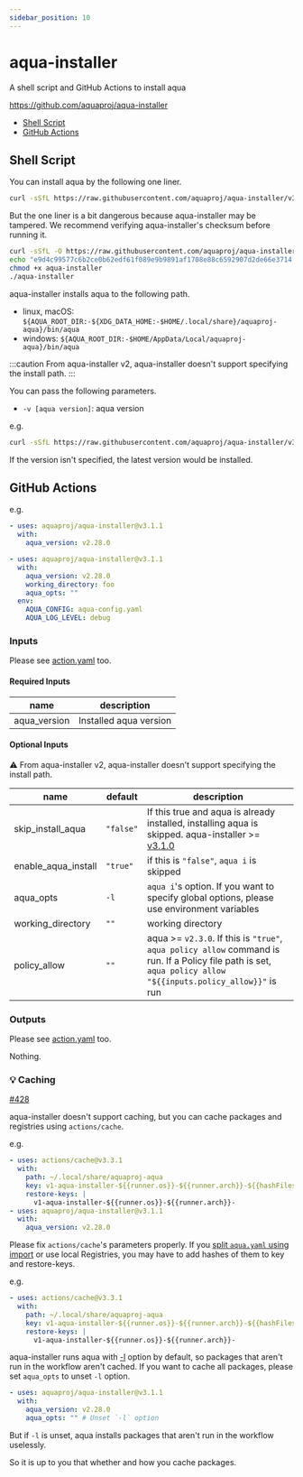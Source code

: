 ```yaml
---
sidebar_position: 10
---
```


# aqua-installer

A shell script and GitHub Actions to install aqua

https://github.com/aquaproj/aqua-installer

* [Shell Script](#shell-script)
* [GitHub Actions](#github-actions)

## Shell Script

You can install aqua by the following one liner.

```bash
curl -sSfL https://raw.githubusercontent.com/aquaproj/aqua-installer/v3.1.1/aqua-installer | bash
```

But the one liner is a bit dangerous because aqua-installer may be tampered.
We recommend verifying aqua-installer's checksum before running it.

```bash
curl -sSfL -O https://raw.githubusercontent.com/aquaproj/aqua-installer/v3.1.1/aqua-installer
echo "e9d4c99577c6b2ce0b62edf61f089e9b9891af1708e88c6592907d2de66e3714  aqua-installer" | sha256sum -c
chmod +x aqua-installer
./aqua-installer
```

aqua-installer installs aqua to the following path.

- linux, macOS: `${AQUA_ROOT_DIR:-${XDG_DATA_HOME:-$HOME/.local/share}/aquaproj-aqua}/bin/aqua`
- windows: `${AQUA_ROOT_DIR:-$HOME/AppData/Local/aquaproj-aqua}/bin/aqua`

:::caution
From aqua-installer v2, aqua-installer doesn't support specifying the install path.
:::

You can pass the following parameters.

- `-v [aqua version]`: aqua version

e.g.

```bash
curl -sSfL https://raw.githubusercontent.com/aquaproj/aqua-installer/v3.1.1/aqua-installer | bash -s -- -v v2.28.0
```

If the version isn't specified, the latest version would be installed.

## GitHub Actions

e.g.

```yaml
- uses: aquaproj/aqua-installer@v3.1.1
  with:
    aqua_version: v2.28.0
```

```yaml
- uses: aquaproj/aqua-installer@v3.1.1
  with:
    aqua_version: v2.28.0
    working_directory: foo
    aqua_opts: ""
  env:
    AQUA_CONFIG: aqua-config.yaml
    AQUA_LOG_LEVEL: debug
```

### Inputs

Please see [action.yaml](https://github.com/aquaproj/aqua-installer/blob/main/action.yaml) too.

#### Required Inputs

name | description
--- | --- 
aqua_version | Installed aqua version

#### Optional Inputs

:warning: From aqua-installer v2, aqua-installer doesn't support specifying the install path.

name | default | description
--- | --- | ---
skip_install_aqua | `"false"` | If this true and aqua is already installed, installing aqua is skipped. aqua-installer >= [v3.1.0](https://github.com/aquaproj/aqua-installer/releases/tag/v3.1.0)
enable_aqua_install | `"true"` | if this is `"false"`, `aqua i` is skipped
aqua_opts | `-l` | `aqua i`'s option. If you want to specify global options, please use environment variables
working_directory | `""` | working directory
policy_allow | `""` | aqua >= `v2.3.0`. If this is `"true"`, `aqua policy allow` command is run. If a Policy file path is set, `aqua policy allow "${{inputs.policy_allow}}"` is run

### Outputs

Please see [action.yaml](https://github.com/aquaproj/aqua-installer/blob/main/action.yaml) too.

Nothing.

### :bulb: Caching

[#428](https://github.com/aquaproj/aqua-installer/issues/428)

aqua-installer doesn't support caching, but you can cache packages and registries using `actions/cache`.

e.g.

```yaml
- uses: actions/cache@v3.3.1
  with:
    path: ~/.local/share/aquaproj-aqua
    key: v1-aqua-installer-${{runner.os}}-${{runner.arch}}-${{hashFiles('aqua.yaml')}}
    restore-keys: |
      v1-aqua-installer-${{runner.os}}-${{runner.arch}}-
- uses: aquaproj/aqua-installer@v3.1.1
  with:
    aqua_version: v2.28.0
```

Please fix `actions/cache`'s parameters properly.
If you [split `aqua.yaml` using import](/docs/guides/split-config) or use local Registries, you may have to add hashes of them to key and restore-keys.

e.g.

```yaml
- uses: actions/cache@v3.3.1
  with:
    path: ~/.local/share/aquaproj-aqua
    key: v1-aqua-installer-${{runner.os}}-${{runner.arch}}-${{hashFiles('.aqua/*.yaml')}} # Change key
    restore-keys: |
      v1-aqua-installer-${{runner.os}}-${{runner.arch}}-
```

aqua-installer runs aqua with [-l](https://aquaproj.github.io/docs/tutorial/install-only-link) option by default, so packages that aren't run in the workflow aren't cached.
If you want to cache all packages, please set `aqua_opts` to unset `-l` option.

```yaml
- uses: aquaproj/aqua-installer@v3.1.1
  with:
    aqua_version: v2.28.0
    aqua_opts: "" # Unset `-l` option
```

But if `-l` is unset, aqua installs packages that aren't run in the workflow uselessly.

So it is up to you that whether and how you cache packages.

